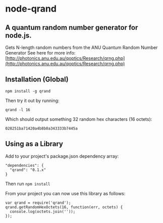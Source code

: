 # node-qrand

## A quantum random number generator for node.js.
Gets N-length random numbers from the ANU Quantum Random Number Generator
See here for more info: [http://photonics.anu.edu.au/qoptics/Research/qrng.php](http://photonics.anu.edu.au/qoptics/Research/qrng.php)

## Installation (Global)

`npm install -g qrand`

Then try it out by running:

`qrand -l 16`

Which should output something 32 random hex characters (16 octets):

`028251ba71420a4b8b0a343333b7445a`

## Using as a Library

Add to your project's package.json dependency array:

    "dependencies": {
      "qrand": "0.1.x"
    }

Then run `npm install`

From your project you can now use this library as follows:

    var qrand = require('qrand');
    qrand.getRandomHexOctets(16, function(err, octets) {
      console.log(octets.join(''));
    });
